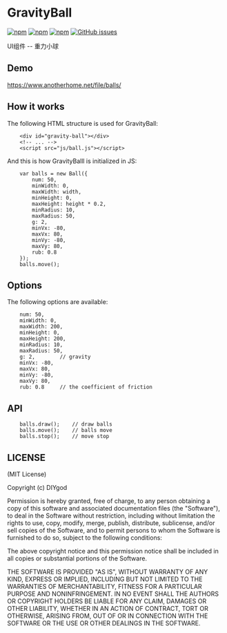 # GravityBall

[![npm](https://img.shields.io/npm/v/gravityball.svg)](https://www.npmjs.com/package/gravityball)
[![npm](https://img.shields.io/npm/l/gravityball.svg)](https://www.npmjs.com/package/gravityball)
[![npm](https://img.shields.io/npm/dt/gravityball.svg)](https://www.npmjs.com/package/gravityball)
[![GitHub issues](https://img.shields.io/github/issues/DIYgod/GravityBall.svg)](https://github.com/DIYgod/GravityBall/issues)

UI组件 -- 重力小球

## Demo

https://www.anotherhome.net/file/balls/

## How it works

The following HTML structure is used for GravityBall:

```
    <div id="gravity-ball"></div>
    <!-- ... -->
    <script src="js/ball.js"></script>
```

And this is how GravityBalll is initialized in JS:

```
    var balls = new Ball({
        num: 50,
        minWidth: 0,
        maxWidth: width,
        minHeight: 0,
        maxHeight: height * 0.2,
        minRadius: 10,
        maxRadius: 50,
        g: 2,
        minVx: -80,
        maxVx: 80,
        minVy: -80,
        maxVy: 80,
        rub: 0.8
    });
    balls.move();
```

## Options

The following options are available:

```
    num: 50,
    minWidth: 0,
    maxWidth: 200,
    minHeight: 0,
    maxHeight: 200,
    minRadius: 10,
    maxRadius: 50,
    g: 2,        // gravity
    minVx: -80,
    maxVx: 80,
    minVy: -80,
    maxVy: 80,
    rub: 0.8     // the coefficient of friction
```

## API

```
    balls.draw();    // draw balls
    balls.move();    // balls move
    balls.stop();    // move stop
```

## LICENSE

(MIT License)

Copyright (c) DIYgod

Permission is hereby granted, free of charge, to any person obtaining a copy of this software and associated documentation files (the "Software"), to deal in the Software without restriction, including without limitation the rights to use, copy, modify, merge, publish, distribute, sublicense, and/or sell copies of the Software, and to permit persons to whom the Software is furnished to do so, subject to the following conditions:

The above copyright notice and this permission notice shall be included in all copies or substantial portions of the Software.

THE SOFTWARE IS PROVIDED "AS IS", WITHOUT WARRANTY OF ANY KIND, EXPRESS OR IMPLIED, INCLUDING BUT NOT LIMITED TO THE WARRANTIES OF MERCHANTABILITY, FITNESS FOR A PARTICULAR PURPOSE AND NONINFRINGEMENT. IN NO EVENT SHALL THE AUTHORS OR COPYRIGHT HOLDERS BE LIABLE FOR ANY CLAIM, DAMAGES OR OTHER LIABILITY, WHETHER IN AN ACTION OF CONTRACT, TORT OR OTHERWISE, ARISING FROM, OUT OF OR IN CONNECTION WITH THE SOFTWARE OR THE USE OR OTHER DEALINGS IN THE SOFTWARE.